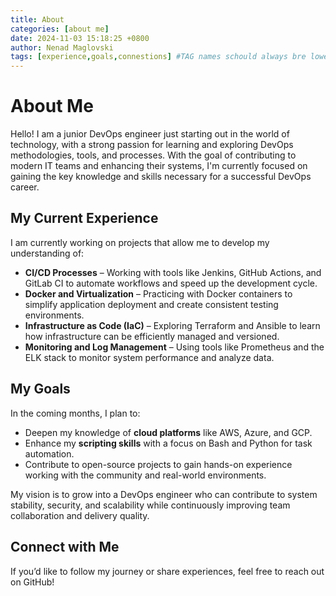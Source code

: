 ```yaml
---
title: About
categories: [about me]
date: 2024-11-03 15:18:25 +0800
author: Nenad Maglovski
tags: [experience,goals,connestions] #TAG names schould always bre lowercase
---
```

# About Me

Hello! I am a junior DevOps engineer just starting out in the world of technology, with a strong passion for learning and exploring DevOps methodologies, tools, and processes. With the goal of contributing to modern IT teams and enhancing their systems, I'm currently focused on gaining the key knowledge and skills necessary for a successful DevOps career.

## My Current Experience

I am currently working on projects that allow me to develop my understanding of:
- **CI/CD Processes** – Working with tools like Jenkins, GitHub Actions, and GitLab CI to automate workflows and speed up the development cycle.
- **Docker and Virtualization** – Practicing with Docker containers to simplify application deployment and create consistent testing environments.
- **Infrastructure as Code (IaC)** – Exploring Terraform and Ansible to learn how infrastructure can be efficiently managed and versioned.
- **Monitoring and Log Management** – Using tools like Prometheus and the ELK stack to monitor system performance and analyze data.

## My Goals

In the coming months, I plan to:
- Deepen my knowledge of **cloud platforms** like AWS, Azure, and GCP.
- Enhance my **scripting skills** with a focus on Bash and Python for task automation.
- Contribute to open-source projects to gain hands-on experience working with the community and real-world environments.

My vision is to grow into a DevOps engineer who can contribute to system stability, security, and scalability while continuously improving team collaboration and delivery quality.

## Connect with Me

If you’d like to follow my journey or share experiences, feel free to reach out on  GitHub!
